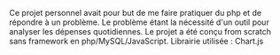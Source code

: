 Ce projet personnel avait pour but de me faire pratiquer du php et de répondre à un problème. Le problème étant la nécessité d'un outil pour analyser les dépenses quotidiennes. Le projet a été conçu from scratch sans framework en php/MySQL/JavaScript. Librairie utilisée : Chart.js

